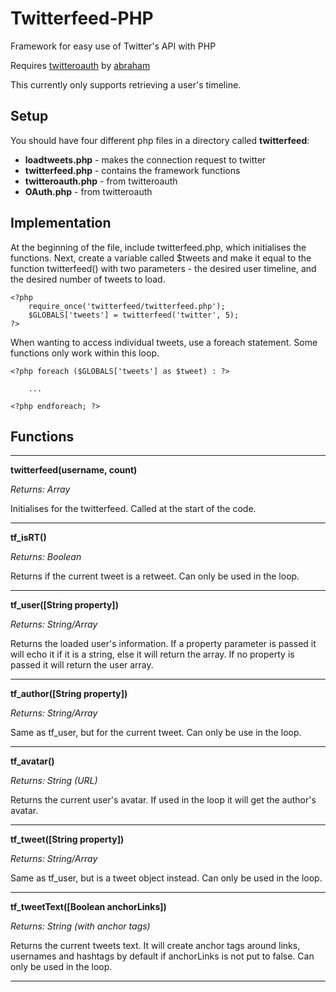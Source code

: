 Twitterfeed-PHP
===============
Framework for easy use of Twitter's API with PHP

Requires [twitteroauth](https://github.com/abraham/twitteroauth) by [abraham](https://github.com/abraham)

This currently only supports retrieving a user's timeline.

Setup
-----
You should have four different php files in a directory called **twitterfeed**:
- **loadtweets.php** - makes the connection request to twitter
- **twitterfeed.php** - contains the framework functions
- **twitteroauth.php** - from twitteroauth
- **OAuth.php** - from twitteroauth
 
Implementation
--------------
At the beginning of the file, include twitterfeed.php, which initialises the functions.
Next, create a variable called $tweets and make it equal to the function twitterfeed() with two parameters - the desired user timeline, and the desired number of tweets to load.

    <?php 
	    require_once('twitterfeed/twitterfeed.php');
	    $GLOBALS['tweets'] = twitterfeed('twitter', 5);
	?>
	
When wanting to access individual tweets, use a foreach statement. Some functions only work within this loop.

    <?php foreach ($GLOBALS['tweets'] as $tweet) : ?>

	    ...

	<?php endforeach; ?>
	
Functions
---------

* * *

**twitterfeed(username, count)**

*Returns: Array*

Initialises for the twitterfeed. Called at the start of the code.

* * *

**tf_isRT()**

*Returns: Boolean*

Returns if the current tweet is a retweet. Can only be used in the loop.

* * *

**tf_user([String property])**

*Returns: String/Array*

Returns the loaded user's information. If a property parameter is passed it will echo it if it is a string, else it will return the array. If no property is passed it will return the user array.

* * *

**tf_author([String property])**

*Returns: String/Array*

Same as tf_user, but for the current tweet. Can only be use in the loop.

* * *

**tf_avatar()**

*Returns: String (URL)*

Returns the current user's avatar. If used in the loop it will get the author's avatar.

* * *

**tf_tweet([String property])**

*Returns: String/Array*

Same as tf_user, but is a tweet object instead. Can only be used in the loop.

* * *

**tf_tweetText([Boolean anchorLinks])**

*Returns: String (with anchor tags)*

Returns the current tweets text. It will create anchor tags around links, usernames and hashtags by default if anchorLinks is not put to false. Can only be used in the loop.

* * *
